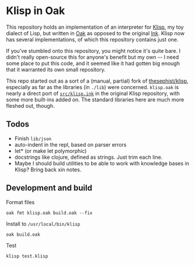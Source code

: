 # Klisp in Oak

This repository holds an implementation of an interpreter for [Klisp](https://github.com/thesephist/klisp), my toy dialect of Lisp, but written in [Oak]() as opposed to the original [Ink](). Klisp now has several implementations, of which this repository contains just one.

If you've stumbled onto this repository, you might notice it's quite bare. I didn't really open-source this for anyone's benefit but my own -- I need some place to put this code, and it seemed like it had gotten big enough that it warranted its own small repository.

This repo started out as a sort of a (manual, partial) fork of [thesephist/klisp](https://github.com/thesephist/klisp), especially as far as the libraries (in `./lib`) were concerned. `klisp.oak` is nearly a direct port of [`src/klisp.ink`](https://github.com/thesephist/klisp/blob/main/src/klisp.ink) in the original Klisp repository, with some more built-ins added on. The standard libraries here are much more fleshed out, though.

## Todos

- Finish `lib/json`
- auto-indent in the repl, based on parser errors
- let\* (or make let polymorphic)
- docstrings like clojure, defined as strings. Just trim each line.
- Maybe I should build utilities to be able to work with knowledge bases in Klisp? Bring back xin notes.

## Development and build

Format files

```
oak fmt klisp.oak build.oak --fix
```

Install to `/usr/local/bin/klisp`

```
oak build.oak
```

Test

```
klisp test.klisp
```
